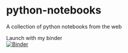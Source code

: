 # python-notebooks
A collection of python notebooks from the web

Launch with my binder  
[![Binder](https://mybinder.org/badge_logo.svg)](https://mybinder.org/v2/gh/raineydavid/python-notebooks/master)

